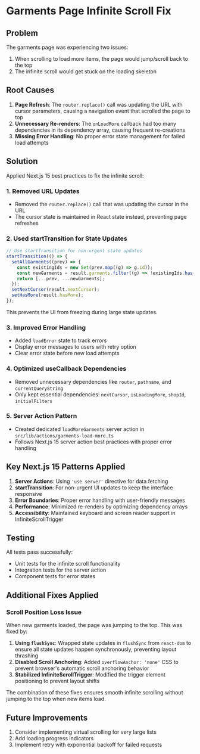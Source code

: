 # Garments Page Infinite Scroll Fix

## Problem

The garments page was experiencing two issues:

1. When scrolling to load more items, the page would jump/scroll back to the top
2. The infinite scroll would get stuck on the loading skeleton

## Root Causes

1. **Page Refresh**: The `router.replace()` call was updating the URL with cursor parameters, causing a navigation event that scrolled the page to top
2. **Unnecessary Re-renders**: The `onLoadMore` callback had too many dependencies in its dependency array, causing frequent re-creations
3. **Missing Error Handling**: No proper error state management for failed load attempts

## Solution

Applied Next.js 15 best practices to fix the infinite scroll:

### 1. Removed URL Updates

- Removed the `router.replace()` call that was updating the cursor in the URL
- The cursor state is maintained in React state instead, preventing page refreshes

### 2. Used startTransition for State Updates

```typescript
// Use startTransition for non-urgent state updates
startTransition(() => {
  setAllGarments((prev) => {
    const existingIds = new Set(prev.map((g) => g.id));
    const newGarments = result.garments.filter((g) => !existingIds.has(g.id));
    return [...prev, ...newGarments];
  });
  setNextCursor(result.nextCursor);
  setHasMore(result.hasMore);
});
```

This prevents the UI from freezing during large state updates.

### 3. Improved Error Handling

- Added `loadError` state to track errors
- Display error messages to users with retry option
- Clear error state before new load attempts

### 4. Optimized useCallback Dependencies

- Removed unnecessary dependencies like `router`, `pathname`, and `currentQueryString`
- Only kept essential dependencies: `nextCursor`, `isLoadingMore`, `shopId`, `initialFilters`

### 5. Server Action Pattern

- Created dedicated `loadMoreGarments` server action in `src/lib/actions/garments-load-more.ts`
- Follows Next.js 15 server action best practices with proper error handling

## Key Next.js 15 Patterns Applied

1. **Server Actions**: Using `'use server'` directive for data fetching
2. **startTransition**: For non-urgent UI updates to keep the interface responsive
3. **Error Boundaries**: Proper error handling with user-friendly messages
4. **Performance**: Minimized re-renders by optimizing dependency arrays
5. **Accessibility**: Maintained keyboard and screen reader support in InfiniteScrollTrigger

## Testing

All tests pass successfully:

- Unit tests for the infinite scroll functionality
- Integration tests for the server action
- Component tests for error states

## Additional Fixes Applied

### Scroll Position Loss Issue

When new garments loaded, the page was jumping to the top. This was fixed by:

1. **Using `flushSync`**: Wrapped state updates in `flushSync` from `react-dom` to ensure all state updates happen synchronously, preventing layout thrashing
2. **Disabled Scroll Anchoring**: Added `overflowAnchor: 'none'` CSS to prevent browser's automatic scroll anchoring behavior
3. **Stabilized InfiniteScrollTrigger**: Modified the trigger element positioning to prevent layout shifts

The combination of these fixes ensures smooth infinite scrolling without jumping to the top when new items load.

## Future Improvements

1. Consider implementing virtual scrolling for very large lists
2. Add loading progress indicators
3. Implement retry with exponential backoff for failed requests
